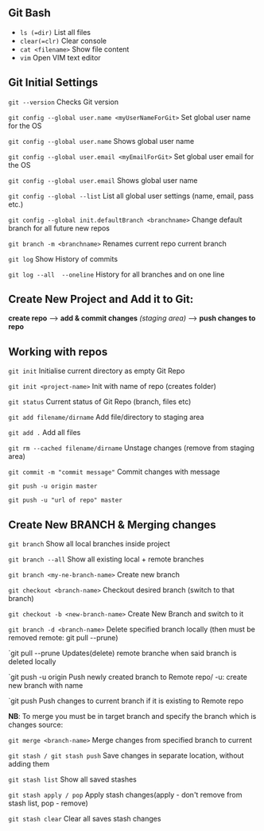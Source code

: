 
## Git Bash

- `ls (=dir)`		      List all files
- `clear(=clr)` 		    Clear console
- `cat <filename>`		Show file content
- `vim`			          Open VIM text editor

## Git Initial Settings

`git --version`						                          Checks Git version

`git config --global user.name <myUserNameForGit>`	Set global user name for the OS

`git config --global user.name`				              Shows global user name

`git config --global user.email <myEmailForGit>`	  Set global user email for the OS

`git config --global user.email`  			            Shows global user name

`git config --global --list`				                List all global user settings (name, email, pass etc.)

`git config --global init.defaultBranch <branchname>`	  Change default branch for all future new repos

`git branch -m <branchname>`				                    Renames current repo current branch

`git log`							                  Show History of commits

`git log --all  --oneline`				      History for all branches and on one line


## Create New Project and Add it to Git:

**create repo** --> **add & commit changes** *(staging area)* --> **push changes to repo**

## Working with repos

`git init`						                  Initialise current directory as empty Git Repo

`git init <project-name>`				        Init with name of repo (creates folder)

`git status`						                Current status of Git Repo (branch, files etc)


`git add filename/dirname`				      Add file/directory to staging area

`git add .`					                    Add all files

`git rm --cached filename/dirname`			Unstage changes (remove from staging area)

`git commit -m "commit message"`				Commit changes with message

`git push -u origin master`

`git push -u "url of repo" master`

## Create New BRANCH & Merging changes

`git branch`						                Show all local branches inside project

`git branch --all`					            Show all existing local + remote branches

`git branch <my-ne-branch-name>`				Create new branch

`git checkout <branch-name>`				    Checkout desired branch (switch to that branch)

`git checkout -b <new-branch-name>`			Create New Branch and switch to it

`git branch -d <branch-name>`				    Delete specified branch locally (then must be removed remote: git pull --prune)

`git pull --prune					            Updates(delete) remote branche when said branch is deleted locally

`git push -u origin <new-branch-name>	Push newly created branch to Remote repo/ -u: create new branch with name

`git push						                  Push changes to current branch if it is existing to Remote repo


**NB**: To merge you must be in target branch and specify the branch which is changes source:

`git merge <branch-name>`					  Merge changes from specified branch to current 

`git stash / git stash push`				Save changes in separate location, without adding them

`git stash list`						        Show all saved stashes

`git stash apply / pop`					    Apply stash changes(apply - don't remove from stash list, pop - remove)

`git stash clear`						        Clear all saves stash changes
